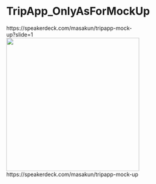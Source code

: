 # TripApp_OnlyAsForMockUp


<div style="max-width: 350px">https://speakerdeck.com/masakun/tripapp-mock-up?slide=1</div>

<img src="https://speakerdeck.com/masakun/tripapp-mock-up" width="350px">

<div style="max-width: 350px">https://speakerdeck.com/masakun/tripapp-mock-up</div>


<div style="max-width: 350px">
<script async class="speakerdeck-embed" data-id="42d155af6ab14970b56df5de7ebcef4e" data-ratio="0.601291837933059" src="//speakerdeck.com/assets/embed.js"></script>
</div>



<div style="width: 344px”>
<script async class="speakerdeck-embed" data-id="42d155af6ab14970b56df5de7ebcef4e" data-ratio="0.601291837933059" src="//speakerdeck.com/assets/embed.js"></script>
</div>

